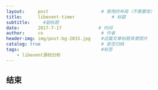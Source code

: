 ```yaml
---
layout:     post                    # 使用的布局（不需要改）
title:      libevent-timer              # 标题 
subtitle:     #副标题
date:       2017-7-17              # 时间
author:     co                      # 作者
header-img: img/post-bg-2015.jpg    #这篇文章标题背景图片
catalog: true                       # 是否归档
tags:                               #标签
    - libevent源码分析
---
```



## 结束